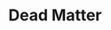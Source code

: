 ---
layout: single
title: Dead Matter
classes: wide
excerpt: "Gameplay Programmer, Lead Programmer"
header:
    show_overlay_excerpt: true
    image: /assets/portfolio/deadmatter-header.png
    teaser: /assets/portfolio/deadmatter-header.png
page_css:
    - assets/css/portfolio.css
sidebar:
  - title: "Role"
    text: "Gameplay Programmer<br/>Lead Programmer"
  - title: "Studio"
    text: "[Quantum Integrity Software](https://qi.games/)"
  - title: "Date"
    text: "July 2020 - December 2021"
  - title: "Technologies"
    text: "Unreal Engine 4, C++<br/>Blueprints, SQLite"
  - button:
      text: "Website"
      type: warning
      url: "https://playdeadmatter.com/"
---